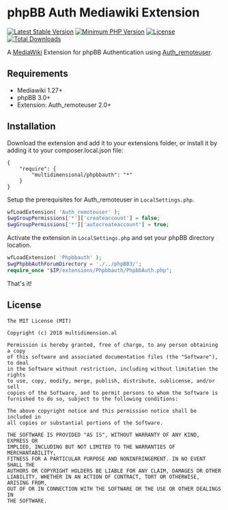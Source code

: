 # phpBB Auth Mediawiki Extension

[![Latest Stable Version](https://poser.pugx.org/multidimensional/phpbbauth/v/stable.svg)](https://packagist.org/packages/multidimensional/phpbbauth)
[![Minimum PHP Version](http://img.shields.io/badge/php-%3E%3D%205.4-8892BF.svg)](https://php.net/)
[![License](https://poser.pugx.org/multidimensional/phpbbauth/license.svg)](https://packagist.org/packages/multidimensional/phpbbauth)
[![Total Downloads](https://poser.pugx.org/multidimensional/phpbbauth/d/total.svg)](https://packagist.org/packages/multidimensional/phpbbauth)

A [MediaWiki](http://www.mediawiki.org/) Extension for phpBB Authentication using [Auth_remoteuser](https://www.mediawiki.org/wiki/Extension:Auth_remoteuser).

## Requirements

* Mediawiki 1.27+
* phpBB 3.0+
* Extension: Auth_remoteuser 2.0+

## Installation

Download the extension and add it to your extensions folder, or install it by adding it to your composer.local.json file:

```
{
    "require": {
        "multidimensional/phpbbauth": "*"
    }
}
```

Setup the prerequisites for Auth_remoteuser in ```LocalSettings.php```.

```php
wfLoadExtension( 'Auth_remoteuser' );
$wgGroupPermissions['*']['createaccount'] = false;
$wgGroupPermissions['*']['autocreateaccount'] = true;
```

Activate the extension in ```LocalSettings.php``` and set your phpBB directory location.

```php
wfLoadExtension( 'Phpbbauth' );
$wgPhpbbAuthForumDirectory = './../phpBB3/';
require_once "$IP/extensions/Phpbbauth/PhpbbAuth.php";
```

That's it!

## License

    The MIT License (MIT)

    Copyright (c) 2018 multidimension.al
	
    Permission is hereby granted, free of charge, to any person obtaining a copy
    of this software and associated documentation files (the "Software"), to deal
    in the Software without restriction, including without limitation the rights
    to use, copy, modify, merge, publish, distribute, sublicense, and/or sell
    copies of the Software, and to permit persons to whom the Software is
    furnished to do so, subject to the following conditions:

    The above copyright notice and this permission notice shall be included in
    all copies or substantial portions of the Software.

    THE SOFTWARE IS PROVIDED "AS IS", WITHOUT WARRANTY OF ANY KIND, EXPRESS OR
    IMPLIED, INCLUDING BUT NOT LIMITED TO THE WARRANTIES OF MERCHANTABILITY,
    FITNESS FOR A PARTICULAR PURPOSE AND NONINFRINGEMENT. IN NO EVENT SHALL THE
    AUTHORS OR COPYRIGHT HOLDERS BE LIABLE FOR ANY CLAIM, DAMAGES OR OTHER
    LIABILITY, WHETHER IN AN ACTION OF CONTRACT, TORT OR OTHERWISE, ARISING FROM,
    OUT OF OR IN CONNECTION WITH THE SOFTWARE OR THE USE OR OTHER DEALINGS IN
    THE SOFTWARE.
